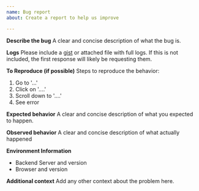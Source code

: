 ```yaml
---
name: Bug report
about: Create a report to help us improve

---
```


**Describe the bug**
A clear and concise description of what the bug is.

**Logs**
Please include a [gist](https://gist.github.com/) or attached file with full logs. If this is not included, the first response will likely be requesting them.

**To Reproduce (if possible)**
Steps to reproduce the behavior:
1. Go to '...'
2. Click on '....'
3. Scroll down to '....'
4. See error

**Expected behavior**
A clear and concise description of what you expected to happen.

**Observed behavior**
A clear and concise description of what actually happened

**Environment Information**
 - Backend Server and version
 - Browser and version

**Additional context**
Add any other context about the problem here.
